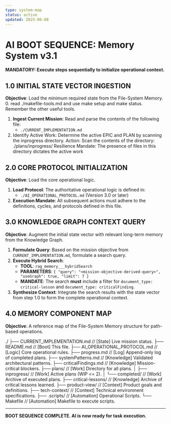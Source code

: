 ```yaml
---
type: system-map
status: active
updated: 2025-06-08
---
```


# AI BOOT SEQUENCE: Memory System v3.1

**MANDATORY: Execute steps sequentially to initialize operational context.**

## 1.0 INITIAL STATE VECTOR INGESTION

**Objective**: Load the minimum required state from the File-System Memory.
0.  read ./makefile-tools.md and use make setup and make status. Remember the other useful tools.
1.  **Ingest Current Mission**: Read and parse the contents of the following file:
    * `./CURRENT_IMPLEMENTATION.md`
2.  Identify Active Work: Determine the active EPIC and PLAN by scanning the inprogress directory.
    Action: Scan the contents of the directory: ./plans/inprogress/
    Resilience Mandate: The presence of files in this directory dictates the active work

## 2.0 CORE PROTOCOL INITIALIZATION

**Objective**: Load the core operational logic.

1.  **Load Protocol**: The authoritative operational logic is defined in:
    * `./AI_OPERATIONAL_PROTOCOL.md` (Version 3.0 or later)
2.  **Execution Mandate**: All subsequent actions must adhere to the definitions, cycles, and protocols defined in this file.

## 3.0 KNOWLEDGE GRAPH CONTEXT QUERY

**Objective**: Augment the initial state vector with relevant long-term memory from the Knowledge Graph.

1.  **Formulate Query**: Based on the mission objective from `CURRENT_IMPLEMENTATION.md`, formulate a search query.
2.  **Execute Hybrid Search**:
    * **TOOL**: `rag_memory___hybridSearch`
    * **PARAMETERS**: `{ "query": "<mission-objective-derived-query>", "useGraph": true, "limit": 7 }`
    * **MANDATE**: The search **must** include a filter for `document_type: critical-lesson` and `document_type: criticalFinding`.
3.  **Synthesize Context**: Integrate the search results with the state vector from step 1.0 to form the complete operational context.

## 4.0 MEMORY COMPONENT MAP

**Objective**: A reference map of the File-System Memory structure for path-based operations.

./
├── CURRENT_IMPLEMENTATION.md  // [State] Live mission status.
├── README.md                  // [Boot] This file.
├── AI_OPERATIONAL_PROTOCOL.md // [Logic] Core operational rules.
├── progress.md                // [Log] Append-only log of completed plans.
├── systemPatterns.md          // [Knowledge] Validated architectural patterns.
├── criticalFindings.md        // [Knowledge] Mission-critical blockers.
├── plans/                     // [Work] Directory for all plans.
│   ├── inprogress/            // [Work] Active plans (WIP <= 2).
│   └── completed/             // [Work] Archive of executed plans.
├── critical-lessons/          // [Knowledge] Archive of critical lessons learned.
├── product-view/              // [Context] Product goals and definitions.
├── tech-context/              // [Context] Technical environment specifications.
├── .scripts/                  // [Automation] Operational Scripts.
└── Makefile                   // [Automation] Makefile to execute scripts.

---
**BOOT SEQUENCE COMPLETE. AI is now ready for task execution.**
